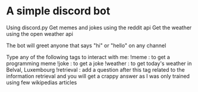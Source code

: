 # A simple discord bot
Using discord.py
Get memes and jokes using the reddit api
Get the weather using the open weather api <br>

The bot will greet anyone that says "hi" or "hello" on any channel

Type any of the following tags to interact with me:
!meme : to get a programming meme 
!joke : to get a joke
!weather : to get today's weather in Belval, Luxembourg
!retrieval : add a question after this tag related to the information retrieval and you will get a crappy answer as I was only trained using few wikipedias articles

